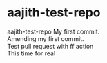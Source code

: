 # aajith-test-repo
aajith-test-repo
My first commit.<br/>
Amending my first commit.<br/>
Test pull request with ff action<br/>
This time for real
